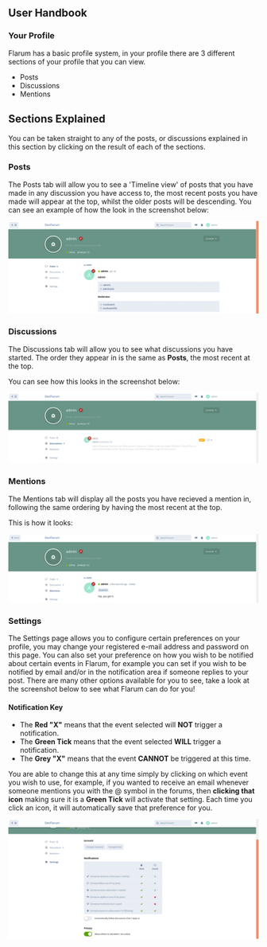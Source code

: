 ## User Handbook
### Your Profile

Flarum has a basic profile system, in your profile there are 3 different sections of your profile that you can view.

 - Posts
 - Discussions
 - Mentions

## Sections Explained

You can be taken straight to any of the posts, or discussions explained in this section by clicking on the result of each of the sections.

### Posts 
The Posts tab will allow you to see a 'Timeline view' of posts that you have made in any discussion you have access to, the most recent posts you have made will appear at the top, whilst the older posts will be descending.
You can see an example of how the look in the screenshot below:

![SS - Posts section](687474703a2f2f692e696d6775722e636f6d2f42756538425a312e706e67.png)

### Discussions
The Discussions tab will allow you to see what discussions you have started. The order they appear in is the same as **Posts**, the most recent at the top.

You can see how this looks in the screenshot below:

![SS - Discussions section](687474703a2f2f692e696d6775722e636f6d2f5a316a41324e622e706e67.png)

### Mentions
The Mentions tab will display all the posts you have recieved a mention in, following the same ordering by having the most recent at the top.

This is how it looks:

![SS - Mentions section](687474703a2f2f692e696d6775722e636f6d2f34536762687a4c2e706e67.png)

### Settings

The Settings page allows you to configure certain preferences on your profile, you may change your registered e-mail address and password on this page. You can also set your preference on how you wish to be notified about certain events in Flarum, for example you can set if you wish to be notified by email and/or in the notification area if someone replies to your post. There are many other options available for you to see, take a look at the screenshot below to see what Flarum can do for you!

#### Notification Key

 - The **Red "X"** means that the event selected will **NOT** trigger a notification.
 - The **Green Tick** means that the event selected **WILL** trigger a notification.
 - The **Grey "X"** means that the event **CANNOT** be triggered at this time.
 
You are able to change this at any time simply by clicking on which event you wish to use, for example, if you wanted to receive an email whenever someone mentions you with the @ symbol in the forums, then **clicking that icon** making sure it is a **Green Tick** will activate that setting. Each time you click an icon, it will automatically save that preference for you.

![SS - Notification settings area](687474703a2f2f692e696d6775722e636f6d2f3744355a65506c2e706e67.png)
